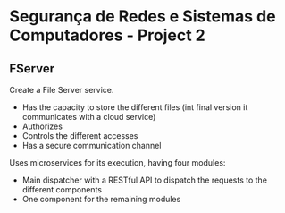 # Segurança de Redes e Sistemas de Computadores - Project 2

## FServer

Create a File Server service.

 - Has the capacity to store the different files (int final version it communicates with a cloud service)
 - Authorizes
 - Controls the different accesses
 - Has a secure communication channel

Uses microservices for its execution, having four modules:
  - Main dispatcher with a RESTful API to dispatch the requests to the different components
  - One component for the remaining modules

